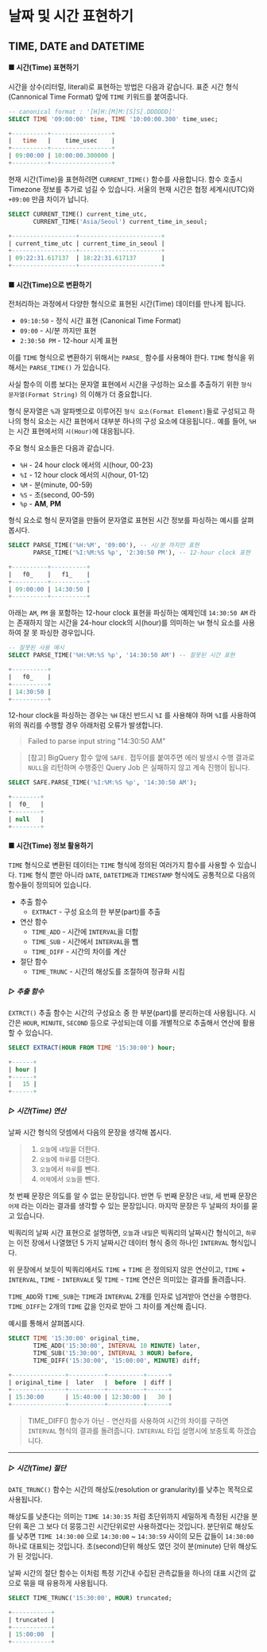 # 날짜 및 시간 표현하기

## TIME, DATE and DATETIME

#### ■ 시간(Time) 표현하기

시간을 상수(리터럴, literal)로 표현하는 방법은 다음과 같습니다.  표준 시간 형식(Cannonical Time Format) 앞에 `TIME` 키워드를 붙여줍니다.

```sql
-- canonical format : '[H]H:[M]M:[S]S[.DDDDDD]'
SELECT TIME '09:00:00' time, TIME '10:00:00.300' time_usec;

+----------+-----------------+
|   time   |    time_usec    |
+----------+-----------------+
| 09:00:00 | 10:00:00.300000 |
+----------+-----------------+
```

현재 시간(Time)을 표현하려면 `CURRENT_TIME()` 함수를 사용합니다. 함수 호출시 Timezone 정보를 추가로 넘길 수 있습니다. 서울의 현재 시간은 협정 세계시(UTC)와 `+09:00` 만큼 차이가 납니다.

```sql
SELECT CURRENT_TIME() current_time_utc,
       CURRENT_TIME('Asia/Seoul') current_time_in_seoul;

+------------------+-----------------------+
| current_time_utc | current_time_in_seoul |
+------------------+-----------------------+
| 09:22:31.617137  | 18:22:31.617137       |
+------------------+-----------------------+
```

#### ■ 시간(Time)으로 변환하기

전처리하는 과정에서 다양한 형식으로 표현된 시간(Time) 데이터를 만나게 됩니다.

- `09:10:50` - 정식 시간 표현 (Canonical Time Format)
- `09:00` - 시/분 까지만 표현
- `2:30:50 PM` - 12-hour 시계 표현

이를 `TIME` 형식으로 변환하기 위해서는 `PARSE_` 함수를 사용해야 한다. `TIME` 형식을 위해서는 `PARSE_TIME()` 가 있습니다.

사실 함수의 이름 보다는 문자열 표현에서 시간을 구성하는 요소를 추출하기 위한 `형식 문자열(Format String)` 의 이해가 더 중요합니다.

형식 문자열은 `%`과 알파벳으로 이루어진 `형식 요소(Format Element)`들로 구성되고 하나의 형식 요소는 시간 표현에서 대부분 하나의 구성 요소에 대응됩니다..  예를 들어, `%H` 는 시간 표현에서의 `시(Hour)`에 대응됩니다.

주요 형식 요소들은 다음과 같습니다.

- `%H` - 24 hour clock 에서의 시(hour, 00-23)
- `%I` - 12 hour clock 에서의 시(hour, 01-12)
- `%M` - 분(minute, 00-59)
- `%S` - 초(second, 00-59)
- `%p` - **AM**, **PM**

형식 요소로 형식 문자열을 만들어 문자열로 표현된 시간 정보를 파싱하는 예시를 살펴봅시다.

```sql
SELECT PARSE_TIME('%H:%M', '09:00'), -- 시/분 까지만 표현
       PARSE_TIME('%I:%M:%S %p', '2:30:50 PM'), -- 12-hour clock 표현

+----------+----------+
|   f0_    |   f1_    |
+----------+----------+
| 09:00:00 | 14:30:50 |
+----------+----------+
```

아래는 `AM`, `PM` 을 포함하는 12-hour clock 표현을 파싱하는 예제인데 `14:30:50 AM` 라는 존재하지 않는 시간을 24-hour clock의 시(hour)를 의미하는 `%H` 형식 요소를 사용하여 잘 못 파싱한 경우입니다.

```sql
-- 잘못된 사용 예시
SELECT PARSE_TIME('%H:%M:%S %p', '14:30:50 AM') -- 잘못된 시간 표현

+----------+
|   f0_    |
+----------+
| 14:30:50 |
+----------+
```

12-hour clock을 파싱하는 경우는 `%H` 대신 반드시 `%I` 를 사용해야 하며 `%I`를 사용하여 위의 쿼리를 수행할 경우 아래처럼 오류가 발생합니다.

>Failed to parse input string "14:30:50 AM"

>[참고] BigQuery 함수 앞에 `SAFE.` 접두어를 붙여주면 에러 발생시 수행 결과로 `NULL`을 리턴하며 수행중인 Query Job 은 실패하지 않고 계속 진행이 됩니다.

```sql
SELECT SAFE.PARSE_TIME('%I:%M:%S %p', '14:30:50 AM');

+--------+
|  f0_   |
+--------+
| null   |
+--------+
```

#### ■ 시간(Time) 정보 활용하기

`TIME` 형식으로 변환된 데이터는 `TIME` 형식에 정의된 여러가지 함수를 사용할 수 있습니다.  `TIME` 형식 뿐만 아니라 `DATE`, `DATETIME`과 `TIMESTAMP` 형식에도 공통적으로 다음의 함수들이 정의되어 있습니다.

- 추출 함수
  - `EXTRACT` - 구성 요소의 한 부분(part)를 추출
- 연산 함수
  - `TIME_ADD` - 시간에 `INTERVAL`을 더함
  - `TIME_SUB` - 시간에서 `INTERVAL`을 뺌
  - `TIME_DIFF` - 시간의 차이를 계산
- 절단 함수
  - `TIME_TRUNC` - 시간의 해상도를 조절하여 정규화 시킴


##### ▷ 추출 함수

`EXTRCT()` 추출 함수는 시간의 구성요소 중 한 부분(part)를 분리하는데 사용됩니다.  시간은 `HOUR`, `MINUTE`, `SECOND` 등으로 구성되는데 이를 개별적으로 추출해서 연산에 활용할 수 있습니다.

```sql
SELECT EXTRACT(HOUR FROM TIME '15:30:00') hour;

+------+
| hour |
+------+
|   15 |
+------+
```

##### ▷ 시간(Time) 연산

날짜 시간 형식의 덧셈에서 다음의 문장을 생각해 봅시다.

> 1. `오늘`에 `내일`을 더한다.
> 2. `오늘`에 `하루`를 더한다.
> 3. `오늘`에서 `하루`를 뺀다.
> 4. `어제`에서 `오늘`을 뺀다.

첫 번째 문장은 의도를 알 수 없는 문장입니다. 반면 두 번째 문장은 `내일`, 세 번째 문장은 `어제` 라는 이라는 결과를 생각할 수 있는 문장입니다. 마지막 문장은 두 날짜의 차이를 묻고 있습니다.

빅쿼리의 날짜 시간 표현으로 설명하면, `오늘`과 `내일`은 빅쿼리의 날짜시간 형식이고, `하루`는 이전 장에서 나열했던 5 가지 날짜시간 데이터 형식 중의 하나인 `INTERVAL` 형식입니다.

위 문장에서 보듯이 빅쿼리에서도 `TIME` + `TIME` 은 정의되지 않은 연산이고, `TIME` + `INTERVAL`, `TIME` - `INTERVALE` 및 `TIME` - `TIME` 연산은 의미있는 결과를 돌려줍니다.


`TIME_ADD`와 `TIME_SUB`는 `TIME`과 `INTERVAL` 2개를 인자로 넘겨받아 연산을 수행한다.  `TIME_DIFF`는 2개의 `TIME` 값을 인자로 받아 그 차이를 계산해 줍니다.

예시를 통해서 살펴봅시다.

```sql
SELECT TIME '15:30:00' original_time,
       TIME_ADD('15:30:00', INTERVAL 10 MINUTE) later,
       TIME_SUB('15:30:00', INTERVAL 3 HOUR) before,
       TIME_DIFF('15:30:00', '15:00:00', MINUTE) diff;

+---------------+----------+----------+------+
| original_time |  later   |  before  | diff |
+---------------+----------+----------+------+
| 15:30:00      | 15:40:00 | 12:30:00 |   30 |
+---------------+----------+----------+------+
```

>TIME_DIFF() 함수가 아닌 `-` 연산자를 사용하여 시간의 차이를 구하면 `INTERVAL` 형식의 결과를 돌려줍니다. `INTERVAL` 타입 설명시에 보충토록 하겠습니다.

----

##### ▷ 시간(Time) 절단

`DATE_TRUNC()` 함수는 시간의 해상도(resolution or granularity)를 낮추는 목적으로 사용됩니다.

해상도를 낮춘다는 의미는 `TIME 14:30:35` 처럼 초단위까지 세밀하게 측정된 시간을 분단위 혹은 그 보다 더 뭉뚱그린 시간단위로만 사용하겠다는 것입니다.  분단위로 해상도를 낮추면 `TIME 14:30:00` 으로 `14:30:00` ~ `14:30:59` 사이의 모든 값들이 `14:30:00` 하나로 대표되는 것입니다.  초(second)단위 해상도 였던 것이 분(minute) 단위 해상도가 된 것입니다.

날짜 시간의 절단 함수는 이처럼 특정 기간내 수집된 관측값들을 하나의 대표 시간의 값으로 묶을 때 유용하게 사용됩니다.

```sql
SELECT TIME_TRUNC('15:30:00', HOUR) truncated;

+-----------+
| truncated |
+-----------+
| 15:00:00  |
+-----------+
```
